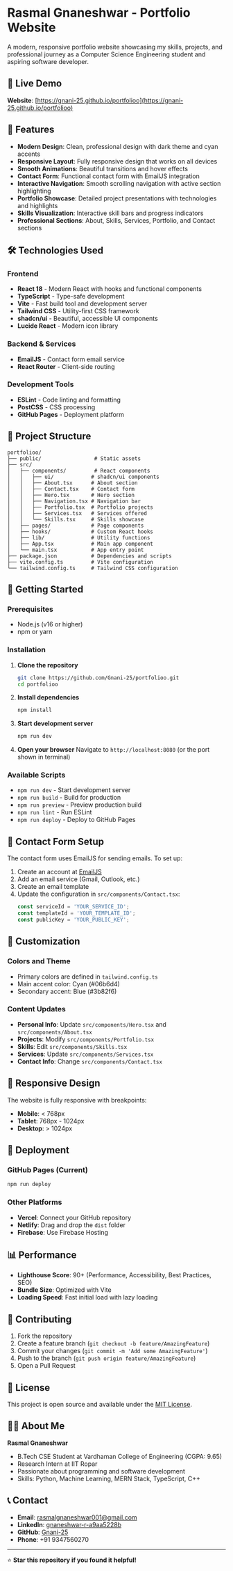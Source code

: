 # Rasmal Gnaneshwar - Portfolio Website

A modern, responsive portfolio website showcasing my skills, projects, and professional journey as a Computer Science Engineering student and aspiring software developer.

## 🌟 Live Demo

**Website**: [https://gnani-25.github.io/portfolioo](https://gnani-25.github.io/portfolioo)

## 🚀 Features

- **Modern Design**: Clean, professional design with dark theme and cyan accents
- **Responsive Layout**: Fully responsive design that works on all devices
- **Smooth Animations**: Beautiful transitions and hover effects
- **Contact Form**: Functional contact form with EmailJS integration
- **Interactive Navigation**: Smooth scrolling navigation with active section highlighting
- **Portfolio Showcase**: Detailed project presentations with technologies and highlights
- **Skills Visualization**: Interactive skill bars and progress indicators
- **Professional Sections**: About, Skills, Services, Portfolio, and Contact sections

## 🛠️ Technologies Used

### Frontend
- **React 18** - Modern React with hooks and functional components
- **TypeScript** - Type-safe development
- **Vite** - Fast build tool and development server
- **Tailwind CSS** - Utility-first CSS framework
- **shadcn/ui** - Beautiful, accessible UI components
- **Lucide React** - Modern icon library

### Backend & Services
- **EmailJS** - Contact form email service
- **React Router** - Client-side routing

### Development Tools
- **ESLint** - Code linting and formatting
- **PostCSS** - CSS processing
- **GitHub Pages** - Deployment platform

## 📁 Project Structure

```
portfolioo/
├── public/                 # Static assets
├── src/
│   ├── components/         # React components
│   │   ├── ui/            # shadcn/ui components
│   │   ├── About.tsx      # About section
│   │   ├── Contact.tsx    # Contact form
│   │   ├── Hero.tsx       # Hero section
│   │   ├── Navigation.tsx # Navigation bar
│   │   ├── Portfolio.tsx  # Portfolio projects
│   │   ├── Services.tsx   # Services offered
│   │   └── Skills.tsx     # Skills showcase
│   ├── pages/             # Page components
│   ├── hooks/             # Custom React hooks
│   ├── lib/               # Utility functions
│   ├── App.tsx            # Main app component
│   └── main.tsx           # App entry point
├── package.json           # Dependencies and scripts
├── vite.config.ts         # Vite configuration
└── tailwind.config.ts     # Tailwind CSS configuration
```

## 🚀 Getting Started

### Prerequisites

- Node.js (v16 or higher)
- npm or yarn

### Installation

1. **Clone the repository**
   ```bash
   git clone https://github.com/Gnani-25/portfolioo.git
   cd portfolioo
   ```

2. **Install dependencies**
   ```bash
   npm install
   ```

3. **Start development server**
   ```bash
   npm run dev
   ```

4. **Open your browser**
   Navigate to `http://localhost:8080` (or the port shown in terminal)

### Available Scripts

- `npm run dev` - Start development server
- `npm run build` - Build for production
- `npm run preview` - Preview production build
- `npm run lint` - Run ESLint
- `npm run deploy` - Deploy to GitHub Pages

## 📧 Contact Form Setup

The contact form uses EmailJS for sending emails. To set up:

1. Create an account at [EmailJS](https://www.emailjs.com/)
2. Add an email service (Gmail, Outlook, etc.)
3. Create an email template
4. Update the configuration in `src/components/Contact.tsx`:
   ```typescript
   const serviceId = 'YOUR_SERVICE_ID';
   const templateId = 'YOUR_TEMPLATE_ID';
   const publicKey = 'YOUR_PUBLIC_KEY';
   ```

## 🎨 Customization

### Colors and Theme
- Primary colors are defined in `tailwind.config.ts`
- Main accent color: Cyan (#06b6d4)
- Secondary accent: Blue (#3b82f6)

### Content Updates
- **Personal Info**: Update `src/components/Hero.tsx` and `src/components/About.tsx`
- **Projects**: Modify `src/components/Portfolio.tsx`
- **Skills**: Edit `src/components/Skills.tsx`
- **Services**: Update `src/components/Services.tsx`
- **Contact Info**: Change `src/components/Contact.tsx`

## 📱 Responsive Design

The website is fully responsive with breakpoints:
- **Mobile**: < 768px
- **Tablet**: 768px - 1024px
- **Desktop**: > 1024px

## 🚀 Deployment

### GitHub Pages (Current)
```bash
npm run deploy
```

### Other Platforms
- **Vercel**: Connect your GitHub repository
- **Netlify**: Drag and drop the `dist` folder
- **Firebase**: Use Firebase Hosting

## 📊 Performance

- **Lighthouse Score**: 90+ (Performance, Accessibility, Best Practices, SEO)
- **Bundle Size**: Optimized with Vite
- **Loading Speed**: Fast initial load with lazy loading

## 🤝 Contributing

1. Fork the repository
2. Create a feature branch (`git checkout -b feature/AmazingFeature`)
3. Commit your changes (`git commit -m 'Add some AmazingFeature'`)
4. Push to the branch (`git push origin feature/AmazingFeature`)
5. Open a Pull Request

## 📄 License

This project is open source and available under the [MIT License](LICENSE).

## 👨‍💻 About Me

**Rasmal Gnaneshwar**
- B.Tech CSE Student at Vardhaman College of Engineering (CGPA: 9.65)
- Research Intern at IIT Ropar
- Passionate about programming and software development
- Skills: Python, Machine Learning, MERN Stack, TypeScript, C++

## 📞 Contact

- **Email**: rasmalgnaneshwar001@gmail.com
- **LinkedIn**: [gnaneshwar-r-a9aa5228b](https://linkedin.com/in/gnaneshwar-r-a9aa5228b)
- **GitHub**: [Gnani-25](https://github.com/Gnani-25)
- **Phone**: +91 9347560270

---

⭐ **Star this repository if you found it helpful!**
